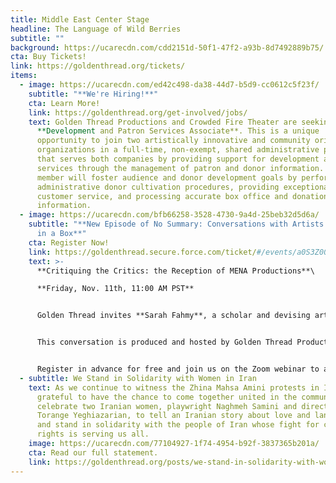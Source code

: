 ```yaml
---
title: Middle East Center Stage
headline: The Language of Wild Berries
subtitle: ""
background: https://ucarecdn.com/cdd2151d-50f1-47f2-a93b-8d7492889b75/
cta: Buy Tickets!
link: https://goldenthread.org/tickets/
items:
  - image: https://ucarecdn.com/ed42c498-da38-44d7-b5d9-cc0612c5f23f/
    subtitle: "**We're Hiring!**"
    cta: Learn More!
    link: https://goldenthread.org/get-involved/jobs/
    text: Golden Thread Productions and Crowded Fire Theater are seeking a
      **Development and Patron Services Associate**. T﻿his is a unique
      opportunity to join two artistically innovative and community oriented
      organizations in a full-time, non-exempt, shared administrative position
      that serves both companies by providing support for development and patron
      services through the management of patron and donor information. This team
      member will foster audience and donor development goals by performing
      administrative donor cultivation procedures, providing exceptional
      customer service, and processing accurate box office and donation
      information.
  - image: https://ucarecdn.com/bfb66258-3528-4730-9a4d-25beb32d5d6a/
    subtitle: "**New Episode of No Summary: Conversations with Artists Who Don't Fit
      in a Box**"
    cta: Register Now!
    link: https://goldenthread.secure.force.com/ticket/#/events/a0S3Z000007VG5xUAG
    text: >-
      **Critiquing the Critics: the Reception of MENA Productions**\

      **Friday, Nov. 11th, 11:00 AM PST**


      Golden Thread invites **Sarah Fahmy**, a scholar and devising artist to moderate a conversation on the reception of MENA productions in the U.S. today with **Kareem Fahmy**, a theatre director, playwright, and screenwriter, and **Malek Najjar**, a director, playwright, and scholar of Arab American and Middle-Eastern American theatre. When Middle Eastern North African stories are constantly subjected to the white gaze and are performed in front of a predominantly white-US audience, how do MENA creative teams grapple with an authentic representation of their artistry, languages, and cultures?


      This conversation is produced and hosted by Golden Thread Productions in collaboration with the MENATMA convening taking place at the Arab American National Museum, November 10-12, 2022. 


      Register in advance for free and join us on the Zoom webinar to ask your questions directly of the panelists!
  - subtitle: We Stand in Solidarity with Women in Iran
    text: As we continue to witness the Zhina Mahsa Amini protests in Iran, we are
      grateful to have the chance to come together united in the community to
      celebrate two Iranian women, playwright Naghmeh Samini and director
      Torange Yeghiazarian, to tell an Iranian story about love and language,
      and stand in solidarity with the people of Iran whose fight for civil
      rights is serving us all.
    image: https://ucarecdn.com/77104927-1f74-4954-b92f-3837365b201a/
    cta: Read our full statement.
    link: https://goldenthread.org/posts/we-stand-in-solidarity-with-women-in-iran/
---
```


